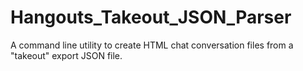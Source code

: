 # Hangouts_Takeout_JSON_Parser
A command line utility to create HTML chat conversation files from a "takeout" export JSON file.
